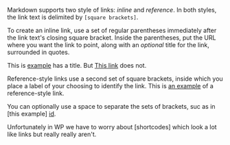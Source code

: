 Markdown supports two style of links: *inline* and *reference*. In both styles, the link text is delimited by `[square brackets]`.

To create an inline link, use a set of regular parentheses immediately after the link text's closing square bracket. Inside the parentheses,
put the URL where you want the link to point, along with an *optional* title for the link, surrounded in quotes.

This is [example](http://example.com/ "Title") has a title. But [This link](http://example.net/) does not.

Reference-style links use a second set of square brackets, inside which you place a label of your choosing to identify the link. This is [an example][id] of a reference-style link.

You can optionally use a space to separate the sets of brackets, suc as in [this example] [id].

Unfortunately in WP we have to worry about [shortcodes] which look a lot like links but really really aren't.

[id]: http://example.com/  "Optional Title Here"
